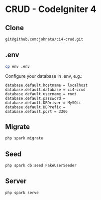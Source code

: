 # CRUD - CodeIgniter 4

## Clone

```bash
git@github.com:johnata/ci4-crud.git
```

## .env

```bash
cp env .env
```

Configure your database in .env, e.g.:

```
database.default.hostname = localhost
database.default.database = ci4-crud
database.default.username = root
database.default.password =
database.default.DBDriver = MySQLi
database.default.DBPrefix =
database.default.port = 3306
```

## Migrate

```bash
php spark migrate
```

## Seed

```bash
php spark db:seed FakeUserSeeder
```

## Server

```bash
php spark serve
```
